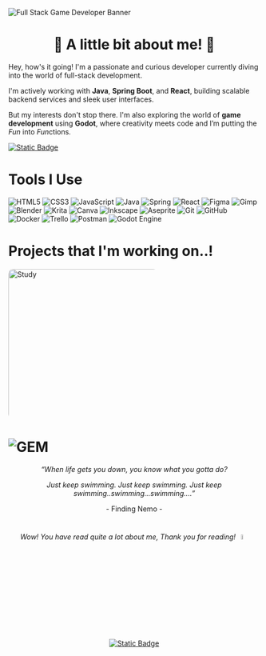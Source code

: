 ![Full Stack   Game Developer Banner](https://github.com/user-attachments/assets/e9272bf6-6f2f-4d16-adbe-fa8225a848d7)

 <h1 align="center">🙂 A little bit about me! 👾</h1>
 <p>Hey, how's it going! I'm a passionate and curious developer currently diving into the world of full-stack development.</p>

  <p>I'm actively working with <strong>Java</strong>, <strong>Spring Boot</strong>, and <strong>React</strong>, building scalable backend services and sleek user interfaces.</p>

  <p>But my interests don't stop there. I'm also exploring the world of <strong>game development</strong> using <strong>Godot</strong>, where creativity meets code and I’m putting the 
    <span class="highlight"><em>Fun</em></span> into <em>Fun</em>ctions.
  </p>
  
<a href="https://www.orimoo.com" target="_blank">
  <img alt="Static Badge" src="https://img.shields.io/badge/Chat%20With%20Me%20👋-yellow">
</a>

  
# Tools I Use
![HTML5](https://img.shields.io/badge/html5-%23E34F26.svg?style=flat-square&logo=html5&logoColor=white) ![CSS3](https://img.shields.io/badge/css3-%231572B6.svg?style=flat-square&logo=css3&logoColor=white) ![JavaScript](https://img.shields.io/badge/javascript-%23323330.svg?style=flat-square&logo=javascript&logoColor=%23F7DF1E) ![Java](https://img.shields.io/badge/java-%23ED8B00.svg?style=flat-square&logo=openjdk&logoColor=white) ![Spring](https://img.shields.io/badge/spring-%236DB33F.svg?style=flat-square&logo=spring&logoColor=white) ![React](https://img.shields.io/badge/react-%2320232a.svg?style=flat-square&logo=react&logoColor=%2361DAFB) ![Figma](https://img.shields.io/badge/figma-%23F24E1E.svg?style=flat-square&logo=figma&logoColor=white) ![Gimp](https://img.shields.io/badge/Gimp-657D8B?style=flat-square&logo=gimp&logoColor=FFFFFF) ![Blender](https://img.shields.io/badge/blender-%23F5792A.svg?style=flat-square&logo=blender&logoColor=white) ![Krita](https://img.shields.io/badge/Krita-203759?style=flat-square&logo=krita&logoColor=EEF37B) ![Canva](https://img.shields.io/badge/Canva-%2300C4CC.svg?style=flat-square&logo=Canva&logoColor=white) ![Inkscape](https://img.shields.io/badge/Inkscape-e0e0e0?style=flat-square&logo=inkscape&logoColor=080A13) ![Aseprite](https://img.shields.io/badge/Aseprite-FFFFFF?style=flat-square&logo=Aseprite&logoColor=#7D929E) ![Git](https://img.shields.io/badge/git-%23F05033.svg?style=flat-square&logo=git&logoColor=white) ![GitHub](https://img.shields.io/badge/github-%23121011.svg?style=flat-square&logo=github&logoColor=white) ![Docker](https://img.shields.io/badge/docker-%230db7ed.svg?style=flat-square&logo=docker&logoColor=white) ![Trello](https://img.shields.io/badge/Trello-%23026AA7.svg?style=flat-square&logo=Trello&logoColor=white) ![Postman](https://img.shields.io/badge/Postman-FF6C37?style=flat-square&logo=postman&logoColor=white) ![Godot Engine](https://img.shields.io/badge/GODOT-%23FFFFFF.svg?style=flat-square&logo=godot-engine)

# Projects that I'm working on..!


<div style="width: 300px; height: 300px; overflow: hidden; border-radius: 10px;">
  <img src="https://github.com/user-attachments/assets/4945aed8-13dd-4c76-ab08-076251872cda" alt="Study" width="450"/>
  &nbsp;&nbsp;&nbsp;
  <img src="https://github.com/user-attachments/assets/9c50997c-be27-4080-b7b5-cd65d1995026" alt="Calculator" width="450"/>
 &nbsp;&nbsp;&nbsp;
  <img src="https://github.com/user-attachments/assets/bb6b1007-0342-4f87-8691-46fbb3407fcc" alt="Shortday" width="450"/>
 &nbsp;&nbsp;&nbsp;
  <img src="https://github.com/user-attachments/assets/44ddfc6d-50b5-4a4f-b5d3-92fab13b5a55" alt="RPGy" width="450"/>
</div>



# ![GEM](https://github.com/user-attachments/assets/6a90594f-2876-4b01-a73d-95f65b07e2e7)



<p align="center"><i>“When life gets you down, you know what you gotta do?</i></p>
<p align="center"><i>Just keep swimming. Just keep swimming. Just keep swimming..swimming...swimming....”</i></p>
<p align="center">- Finding Nemo -</p>

# 



<p align="center"><i>Wow! You have read quite a lot about me, Thank you for reading!</i><img src="https://media.tenor.com/5_5u760iVhIAAAAi/fish-doggo-mrnyanpasu-doggo.gif" width="5%" /> </p><p align="center">
  <a href="https://www.orimoo.com" target="_blank">
    <img alt="Static Badge" src="https://img.shields.io/badge/Chat%20With%20Me%20👋-yellow">
  </a>
</p>




<!---[![](https://visitcount.itsvg.in/api?id=orimoomoo&icon=9&color=7)](https://visitcount.itsvg.in)-->



